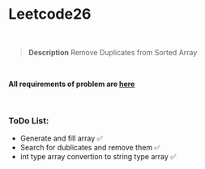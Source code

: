 # **Leetcode26**
<p>&nbsp;</p>

> **Description**
> Remove Duplicates from Sorted Array
<p>&nbsp;</p>

**All requirements of problem are [here](https://leetcode.com/problems/remove-duplicates-from-sorted-array/)**
<p>&nbsp;</p>

### **ToDo List:**
* Generate and fill array :white_check_mark:
* Search for dublicates and remove them :white_check_mark:
* int type array convertion to string type array :white_check_mark: